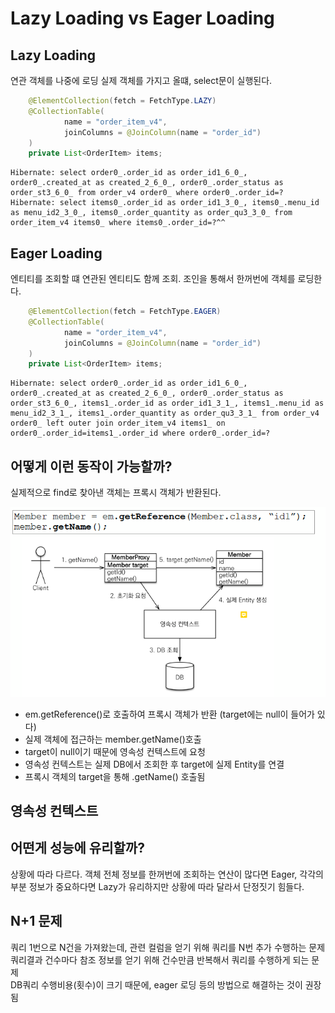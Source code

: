 # Lazy Loading vs Eager Loading

## Lazy Loading

연관 객체를 나중에 로딩
실제 객체를 가지고 올떄, select문이 실행된다.

```java
    @ElementCollection(fetch = FetchType.LAZY)
    @CollectionTable(
            name = "order_item_v4",
            joinColumns = @JoinColumn(name = "order_id")
    )
    private List<OrderItem> items;
```

```
Hibernate: select order0_.order_id as order_id1_6_0_, order0_.created_at as created_2_6_0_, order0_.order_status as order_st3_6_0_ from order_v4 order0_ where order0_.order_id=?
Hibernate: select items0_.order_id as order_id1_3_0_, items0_.menu_id as menu_id2_3_0_, items0_.order_quantity as order_qu3_3_0_ from order_item_v4 items0_ where items0_.order_id=?^^
```

## Eager Loading

엔티티를 조회할 떄 연관된 엔티티도 함께 조회.
조인을 통해서 한꺼번에 객체를 로딩한다.


```java
    @ElementCollection(fetch = FetchType.EAGER)
    @CollectionTable(
            name = "order_item_v4",
            joinColumns = @JoinColumn(name = "order_id")
    )
    private List<OrderItem> items;
```

```
Hibernate: select order0_.order_id as order_id1_6_0_, order0_.created_at as created_2_6_0_, order0_.order_status as order_st3_6_0_, items1_.order_id as order_id1_3_1_, items1_.menu_id as menu_id2_3_1_, items1_.order_quantity as order_qu3_3_1_ from order_v4 order0_ left outer join order_item_v4 items1_ on order0_.order_id=items1_.order_id where order0_.order_id=?
```

## 어떻게 이런 동작이 가능할까?

실제적으로 find로 찾아낸 객체는 프록시 객체가 반환된다.

![](assets/006_1.png)

- em.getReference()로 호출하여 프록시 객체가 반환
   (target에는 null이 들어가 있다)
- 실제 객체에 접근하는 member.getName()호출
- target이 null이기 때문에 영속성 컨텍스트에 요청
- 영속성 컨텍스트는 실제 DB에서 조회한 후 target에 실제 Entity를 연결
- 프록시 객체의 target을 통해 .getName() 호출됨

## 영속성 컨텍스트

## 어떤게 성능에 유리할까?

상황에 따라 다르다. 객체 전체 정보를 한꺼번에 조회하는 연산이 많다면 Eager, 각각의 부분 정보가 중요하다면 Lazy가 유리하지만 상황에 따라 달라서 단정짓기 힘들다.

## N+1 문제

쿼리 1번으로 N건을 가져왔는데, 관련 컬럼을 얻기 위해 쿼리를 N번 추가 수행하는 문제  
쿼리결과 건수마다 참조 정보를 얻기 위해 건수만큼 반복해서 쿼리를 수행하게 되는 문제  
DB쿼리 수행비용(횟수)이 크기 때문에, eager 로딩 등의 방법으로 해결하는 것이 권장됨